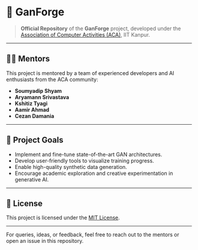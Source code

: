 # 🚀 GanForge

> **Official Repository** of the **GanForge** project, developed under the [Association of Computer Activities (ACA)](https://www.iitk.ac.in/aca/), IIT Kanpur.

---

## 👨‍🏫 Mentors

This project is mentored by a team of experienced developers and AI enthusiasts from the ACA community:

- **Soumyadip Shyam**
- **Aryamann Srivastava**
- **Kshitiz Tyagi**
- **Aamir Ahmad**
- **Cezan Damania**

---

## 🧠 Project Goals

- Implement and fine-tune state-of-the-art GAN architectures.
- Develop user-friendly tools to visualize training progress.
- Enable high-quality synthetic data generation.
- Encourage academic exploration and creative experimentation in generative AI.

---

## 📃 License

This project is licensed under the [MIT License](LICENSE).

---

For queries, ideas, or feedback, feel free to reach out to the mentors or open an issue in this repository.
